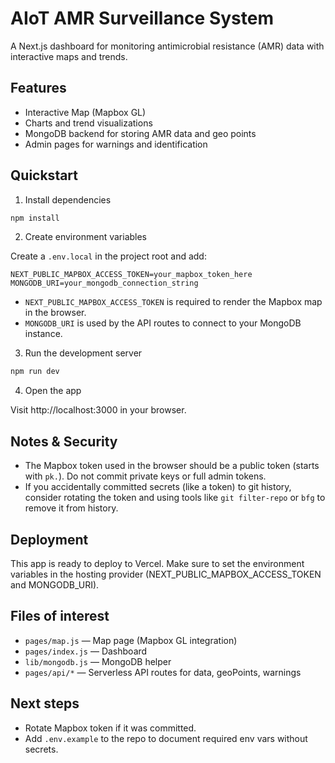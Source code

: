 # AIoT AMR Surveillance System

A Next.js dashboard for monitoring antimicrobial resistance (AMR) data with interactive maps and trends.

## Features

- Interactive Map (Mapbox GL)
- Charts and trend visualizations
- MongoDB backend for storing AMR data and geo points
- Admin pages for warnings and identification

## Quickstart

1. Install dependencies

```bash
npm install
```

2. Create environment variables

Create a `.env.local` in the project root and add:

```
NEXT_PUBLIC_MAPBOX_ACCESS_TOKEN=your_mapbox_token_here
MONGODB_URI=your_mongodb_connection_string
```

- `NEXT_PUBLIC_MAPBOX_ACCESS_TOKEN` is required to render the Mapbox map in the browser.
- `MONGODB_URI` is used by the API routes to connect to your MongoDB instance.

3. Run the development server

```bash
npm run dev
```

4. Open the app

Visit http://localhost:3000 in your browser.

## Notes & Security

- The Mapbox token used in the browser should be a public token (starts with `pk.`). Do not commit private keys or full admin tokens.
- If you accidentally committed secrets (like a token) to git history, consider rotating the token and using tools like `git filter-repo` or `bfg` to remove it from history.

## Deployment

This app is ready to deploy to Vercel. Make sure to set the environment variables in the hosting provider (NEXT_PUBLIC_MAPBOX_ACCESS_TOKEN and MONGODB_URI).

## Files of interest

- `pages/map.js` — Map page (Mapbox GL integration)
- `pages/index.js` — Dashboard
- `lib/mongodb.js` — MongoDB helper
- `pages/api/*` — Serverless API routes for data, geoPoints, warnings

## Next steps

- Rotate Mapbox token if it was committed.
- Add `.env.example` to the repo to document required env vars without secrets.
